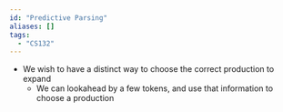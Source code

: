 ```yaml
---
id: "Predictive Parsing"
aliases: []
tags:
  - "CS132"
---
```


- We wish to have a distinct way to choose the correct production to expand
  - We can lookahead by a few tokens, and use that information to choose a
    production
